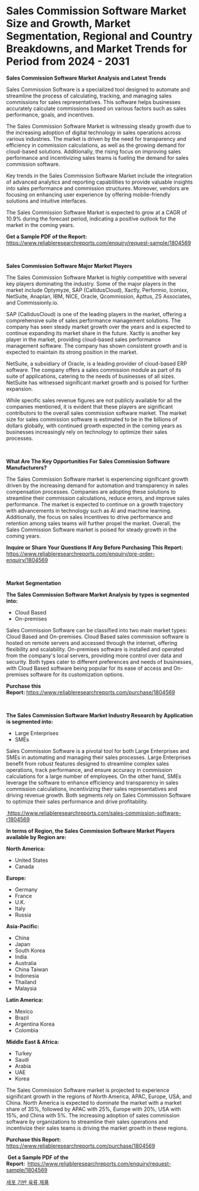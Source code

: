 <p><h1>Sales Commission Software Market Size and Growth, Market Segmentation, Regional and Country Breakdowns, and Market Trends for Period from 2024 -  2031</h1></p><p><strong>Sales Commission Software Market Analysis and Latest Trends</strong></p>
<p><p>Sales Commission Software is a specialized tool designed to automate and streamline the process of calculating, tracking, and managing sales commissions for sales representatives. This software helps businesses accurately calculate commissions based on various factors such as sales performance, goals, and incentives.</p><p>The Sales Commission Software Market is witnessing steady growth due to the increasing adoption of digital technology in sales operations across various industries. The market is driven by the need for transparency and efficiency in commission calculations, as well as the growing demand for cloud-based solutions. Additionally, the rising focus on improving sales performance and incentivizing sales teams is fueling the demand for sales commission software.</p><p>Key trends in the Sales Commission Software Market include the integration of advanced analytics and reporting capabilities to provide valuable insights into sales performance and commission structures. Moreover, vendors are focusing on enhancing user experience by offering mobile-friendly solutions and intuitive interfaces.</p><p>The Sales Commission Software Market is expected to grow at a CAGR of 10.9% during the forecast period, indicating a positive outlook for the market in the coming years.</p></p>
<p><strong>Get a Sample PDF of the Report:&nbsp;</strong> <a href="https://www.reliableresearchreports.com/enquiry/request-sample/1804569">https://www.reliableresearchreports.com/enquiry/request-sample/1804569</a></p>
<p>&nbsp;</p>
<p><strong>Sales Commission Software Major Market Players</strong></p>
<p><p>The Sales Commission Software Market is highly competitive with several key players dominating the industry. Some of the major players in the market include Optymyze, SAP (CallidusCloud), Xactly, Performio, Iconixx, NetSuite, Anaplan, IBM, NICE, Oracle, Qcommission, Apttus, ZS Associates, and Commissionly.io.</p><p>SAP (CallidusCloud) is one of the leading players in the market, offering a comprehensive suite of sales performance management solutions. The company has seen steady market growth over the years and is expected to continue expanding its market share in the future. Xactly is another key player in the market, providing cloud-based sales performance management software. The company has shown consistent growth and is expected to maintain its strong position in the market.</p><p>NetSuite, a subsidiary of Oracle, is a leading provider of cloud-based ERP software. The company offers a sales commission module as part of its suite of applications, catering to the needs of businesses of all sizes. NetSuite has witnessed significant market growth and is poised for further expansion.</p><p>While specific sales revenue figures are not publicly available for all the companies mentioned, it is evident that these players are significant contributors to the overall sales commission software market. The market size for sales commission software is estimated to be in the billions of dollars globally, with continued growth expected in the coming years as businesses increasingly rely on technology to optimize their sales processes.</p></p>
<p>&nbsp;</p>
<p><strong>What Are The Key Opportunities For Sales Commission Software Manufacturers?</strong></p>
<p><p>The Sales Commission Software market is experiencing significant growth driven by the increasing demand for automation and transparency in sales compensation processes. Companies are adopting these solutions to streamline their commission calculations, reduce errors, and improve sales performance. The market is expected to continue on a growth trajectory with advancements in technology such as AI and machine learning. Additionally, the focus on sales incentives to drive performance and retention among sales teams will further propel the market. Overall, the Sales Commission Software market is poised for steady growth in the coming years.</p></p>
<p><strong>Inquire or Share Your Questions If Any Before Purchasing This Report:</strong> <a href="https://www.reliableresearchreports.com/enquiry/pre-order-enquiry/1804569">https://www.reliableresearchreports.com/enquiry/pre-order-enquiry/1804569</a></p>
<p>&nbsp;</p>
<p><strong>Market Segmentation</strong></p>
<p><strong>The Sales Commission Software Market Analysis by types is segmented into:</strong></p>
<p><ul><li>Cloud Based</li><li>On-premises</li></ul></p>
<p><p>Sales Commission Software can be classified into two main market types: Cloud Based and On-premises. Cloud Based sales commission software is hosted on remote servers and accessed through the internet, offering flexibility and scalability. On-premises software is installed and operated from the company's local servers, providing more control over data and security. Both types cater to different preferences and needs of businesses, with Cloud Based software being popular for its ease of access and On-premises software for its customization options.</p></p>
<p><strong>Purchase this Report:&nbsp;</strong><a href="https://www.reliableresearchreports.com/purchase/1804569">https://www.reliableresearchreports.com/purchase/1804569</a></p>
<p>&nbsp;</p>
<p><strong>The Sales Commission Software Market Industry Research by Application is segmented into:</strong></p>
<p><ul><li>Large Enterprises</li><li>SMEs</li></ul></p>
<p><p>Sales Commission Software is a pivotal tool for both Large Enterprises and SMEs in automating and managing their sales processes. Large Enterprises benefit from robust features designed to streamline complex sales operations, track performance, and ensure accuracy in commission calculations for a large number of employees. On the other hand, SMEs leverage the software to enhance efficiency and transparency in sales commission calculations, incentivizing their sales representatives and driving revenue growth. Both segments rely on Sales Commission Software to optimize their sales performance and drive profitability.</p></p>
<p><a href="https://www.reliableresearchreports.com/sales-commission-software-r1804569">&nbsp;https://www.reliableresearchreports.com/sales-commission-software-r1804569</a></p>
<p><strong>In terms of Region, the Sales Commission Software Market Players available by Region are:</strong></p>
<p>
    <p> <strong> North America: </strong>
        <ul>
            <li>United States</li>
            <li>Canada</li>
        </ul>
        </p> 
    <p> <strong> Europe: </strong>
        <ul>
            <li>Germany</li>
            <li>France</li>
            <li>U.K.</li>
            <li>Italy</li>
            <li>Russia</li>
        </ul>
        </p> 
    <p> <strong> Asia-Pacific: </strong>
        <ul>
            <li>China</li>
            <li>Japan</li>
            <li>South Korea</li>
            <li>India</li>
            <li>Australia</li>
            <li>China Taiwan</li>
            <li>Indonesia</li>
            <li>Thailand</li>
            <li>Malaysia</li>
        </ul>
        </p> 
    <p> <strong> Latin America: </strong>
        <ul>
            <li>Mexico</li>
            <li>Brazil</li>
            <li>Argentina Korea</li>
            <li>Colombia</li>
        </ul>
        </p> 
    <p> <strong> Middle East & Africa: </strong>
        <ul>
            <li>Turkey</li>
            <li>Saudi</li>
            <li>Arabia</li>
            <li>UAE</li>
            <li>Korea</li>
        </ul>
    </p>
    </p>
<p><p>The Sales Commission Software market is projected to experience significant growth in the regions of North America, APAC, Europe, USA, and China. North America is expected to dominate the market with a market share of 35%, followed by APAC with 25%, Europe with 20%, USA with 15%, and China with 5%. The increasing adoption of sales commission software by organizations to streamline their sales operations and incentivize their sales teams is driving the market growth in these regions.</p></p>
<p><strong>Purchase this Report: </strong><a href="https://www.reliableresearchreports.com/purchase/1804569">https://www.reliableresearchreports.com/purchase/1804569</a></p>
<p>&nbsp;<strong>Get a Sample PDF of the Report:&nbsp;&nbsp;</strong><a href="https://www.reliableresearchreports.com/enquiry/request-sample/1804569">https://www.reliableresearchreports.com/enquiry/request-sample/1804569</a></p>
<p><strong></strong></p>
<p><p><a href="https://github.com/lzrvbyqzftro57/Market-Research-Report-List-2/blob/main/720607758993.md">세포 기반 육류 제품</a></p></p>